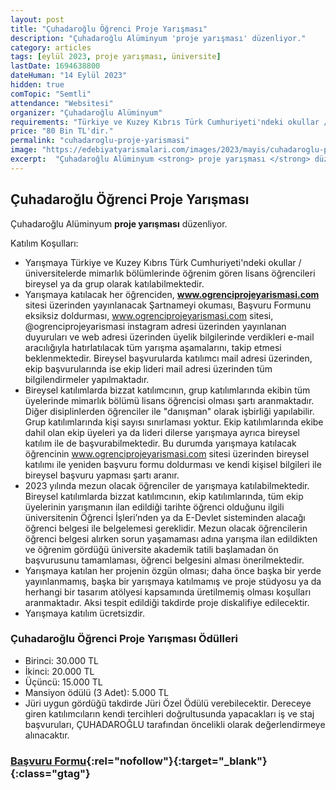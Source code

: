 ```yaml
---
layout: post
title: "Çuhadaroğlu Öğrenci Proje Yarışması"
description: "Çuhadaroğlu Alüminyum 'proje yarışması' düzenliyor."
category: articles
tags: [eylül 2023, proje yarışması, üniversite]
lastDate: 1694638800
dateHuman: "14 Eylül 2023"
hidden: true
comTopic: "Semtli"
attendance: "Websitesi"
organizer: "Çuhadaroğlu Alüminyum"
requirements: "Türkiye ve Kuzey Kıbrıs Türk Cumhuriyeti'ndeki okullar / üniversitelerde mimarlık bölümlerinde öğrenim gören lisans öğrencileri bireysel ya da grup olarak katılabilir."
price: "80 Bin TL'dir."
permalink: "cuhadaroglu-proje-yarismasi"
image: "https://edebiyatyarismalari.com/images/2023/mayis/cuhadaroglu-proje-yarismasi.jpg"
excerpt:  "Çuhadaroğlu Alüminyum <strong> proje yarışması </strong> düzenliyor."
---
```


## Çuhadaroğlu Öğrenci Proje Yarışması
Çuhadaroğlu Alüminyum **proje yarışması** düzenliyor.  

Katılım Koşulları:
- Yarışmaya Türkiye ve Kuzey Kıbrıs Türk Cumhuriyeti'ndeki okullar / üniversitelerde mimarlık bölümlerinde öğrenim gören lisans öğrencileri bireysel ya da grup olarak katılabilmektedir.
- Yarışmaya katılacak her öğrenciden, **www.ogrenciprojeyarismasi.com** sitesi üzerinden yayınlanacak Şartnameyi okuması, Başvuru Formunu eksiksiz doldurması, www.ogrenciprojeyarismasi.com sitesi, @ogrenciprojeyarismasi instagram adresi üzerinden yayınlanan duyuruları ve web adresi üzerinden üyelik bilgilerinde verdikleri e-mail aracılığıyla hatırlatılacak tüm yarışma aşamalarını, takip etmesi beklenmektedir. Bireysel başvurularda katılımcı mail adresi üzerinden, ekip başvurularında ise ekip lideri mail adresi üzerinden tüm bilgilendirmeler yapılmaktadır.
- Bireysel katılımlarda bizzat katılımcının, grup katılımlarında ekibin tüm üyelerinde mimarlık bölümü lisans öğrencisi olması şartı aranmaktadır. Diğer disiplinlerden öğrenciler ile "danışman" olarak işbirliği yapılabilir. Grup katılımlarında kişi sayısı sınırlaması yoktur. Ekip katılımlarında ekibe dahil olan ekip üyeleri ya da lideri dilerse yarışmaya ayrıca bireysel katılım ile de başvurabilmektedir. Bu durumda yarışmaya katılacak öğrencinin www.ogrenciprojeyarismasi.com sitesi üzerinden bireysel katılımı ile yeniden başvuru formu doldurması ve kendi kişisel bilgileri ile bireysel başvuru yapması şartı aranır.
- 2023 yılında mezun olacak öğrenciler de yarışmaya katılabilmektedir. Bireysel katılımlarda bizzat katılımcının, ekip katılımlarında, tüm ekip üyelerinin yarışmanın ilan edildiği tarihte öğrenci olduğunu ilgili üniversitenin Öğrenci İşleri’nden ya da E-Devlet sisteminden alacağı öğrenci belgesi ile belgelemesi gereklidir. Mezun olacak
öğrencilerin öğrenci belgesi alırken sorun yaşamaması adına yarışma ilan edildikten ve öğrenim gördüğü üniversite akademik tatili başlamadan ön başvurusunu tamamlaması, öğrenci belgesini alması önerilmektedir.
- Yarışmaya katılan her projenin özgün olması; daha önce başka bir yerde yayınlanmamış, başka bir yarışmaya katılmamış ve proje stüdyosu ya da herhangi bir tasarım atölyesi kapsamında üretilmemiş olması koşulları aranmaktadır. Aksi tespit edildiği takdirde proje diskalifiye edilecektir.
- Yarışmaya katılım ücretsizdir. 


### Çuhadaroğlu Öğrenci Proje Yarışması Ödülleri
- Birinci: 30.000 TL
- İkinci: 20.000 TL
- Üçüncü: 15.000 TL
- Mansiyon ödülü (3 Adet): 5.000 TL
- Jüri uygun gördüğü takdirde Jüri Özel Ödülü verebilecektir. Dereceye giren katılımcıların kendi tercihleri doğrultusunda yapacakları iş ve staj başvuruları, ÇUHADAROĞLU tarafından öncelikli olarak değerlendirmeye alınacaktır. 


### [Başvuru Formu](https://www.ogrenciprojeyarismasi.com/panel/uyelik/?ref=edebiyatyarismalari.com){:rel="nofollow"}{:target="_blank"}{:class="gtag"}